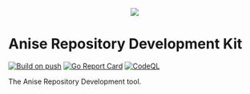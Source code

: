 <p align="center">
  <img src="https://github.com/macaroni-os/macaroni-site/blob/master/site/static/images/logo.png">
</p>

# Anise Repository Development Kit

[![Build on push](https://github.com/macaroni-os/anise-repo-devkit/actions/workflows/push.yml/badge.svg)](https://github.com/macaroni-os/anise-repo-devkit/actions/workflows/push.yml)
[![Go Report Card](https://goreportcard.com/badge/github.com/macaroni-os/anise-repo-devkit)](https://goreportcard.com/report/github.com/macaroni-os/anise-repo-devkit)
[![CodeQL](https://github.com/macaroni-os/anise-repo-devkit/actions/workflows/codeql-analysis.yml/badge.svg)](https://github.com/macaroni-os/anise-repo-devkit/actions/workflows/codeql-analysis.yml)

The Anise Repository Development tool.


